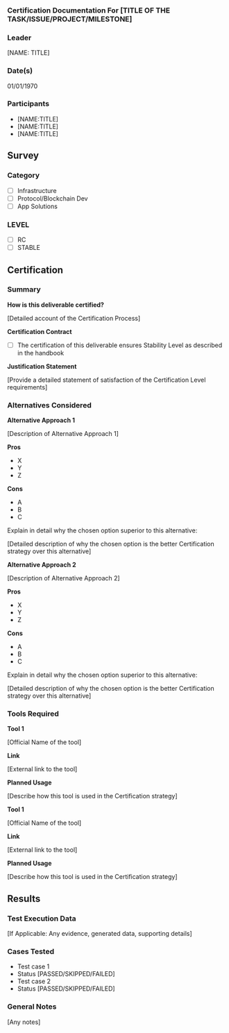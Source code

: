 ### Certification Documentation For [TITLE OF THE TASK/ISSUE/PROJECT/MILESTONE]  
### Leader  
[NAME: TITLE]  
### Date(s)  
01/01/1970  
### Participants
- [NAME:TITLE]
- [NAME:TITLE]
- [NAME:TITLE]
## Survey
### Category
- [ ] Infrastructure  
- [ ] Protocol/Blockchain Dev  
- [ ] App Solutions  

### LEVEL
- [ ] RC
- [ ] STABLE

## Certification
### Summary
**How is this deliverable certified?**

[Detailed account of the Certification Process]

**Certification Contract**

- [ ] The certification of this deliverable ensures Stability Level as described in the handbook

**Justification Statement**

[Provide a detailed statement of satisfaction of the Certification Level requirements]

### Alternatives Considered
**Alternative Approach 1**

[Description of Alternative Approach 1]

**Pros**
- X
- Y
- Z

**Cons**
- A
- B
- C

Explain in detail why the chosen option superior to this alternative:

[Detailed description of why the chosen option is the better Certification strategy over this alternative]

**Alternative Approach 2**

[Description of Alternative Approach 2]

**Pros**
- X
- Y
- Z

**Cons**
- A
- B
- C

Explain in detail why the chosen option superior to this alternative:

[Detailed description of why the chosen option is the better Certification strategy over this alternative]
### Tools Required
**Tool 1**

[Official Name of the tool]

**Link**

[External link to the tool]

**Planned Usage**

[Describe how this tool is used in the Certification strategy]

**Tool 1**

[Official Name of the tool]

**Link**

[External link to the tool]

**Planned Usage**

[Describe how this tool is used in the Certification strategy]

## Results
### Test Execution Data
[If Applicable: Any evidence, generated data, supporting details]
### Cases Tested
- Test case 1 
 - Status [PASSED/SKIPPED/FAILED]
- Test case 2
 - Status [PASSED/SKIPPED/FAILED]
### General Notes  
[Any notes]  
